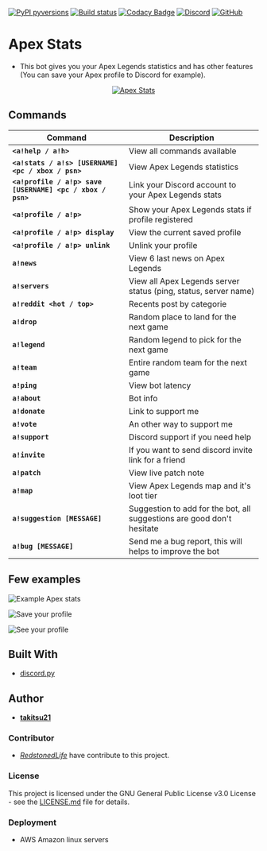 [![PyPI pyversions](https://img.shields.io/badge/python-3.7-blue)](https://www.python.org/) [![Build status](https://ci.appveyor.com/api/projects/status/ikbq3x7q7wj1e3h5?svg=true)](https://ci.appveyor.com/project/takitsu21/botdiscord) [![Codacy Badge](https://api.codacy.com/project/badge/Grade/11ae101e96c34e7784d2f947d7510c89)](https://www.codacy.com/manual/takitsu21/BotDiscord?utm_source=github.com&amp;utm_medium=referral&amp;utm_content=takitsu21/BotDiscord&amp;utm_campaign=Badge_Grade) [![Discord](https://img.shields.io/discord/556268083681951759?color=blue&label=discord)](http://discord.gg/wTxbQYb) [![GitHub](https://img.shields.io/github/license/takitsu21/BotDiscord)](LICENCE)
# Apex Stats

* This bot gives you your Apex Legends statistics and has other features (You can save your Apex profile to Discord for example).
<p align="center"><a href="https://discordbots.org/bot/551446491886125059" >
  <img src="https://discordbots.org/api/widget/551446491886125059.svg?usernamecolor=FFFFFF&topcolor=000000" alt="Apex Stats" />
 </a></p>

## Commands

| Command | Description |
| ------- | ----------- |
| **`<a!help / a!h>`** | View all commands available |
| **`<a!stats / a!s> [USERNAME] <pc / xbox / psn>`** | View Apex Legends statistics |
| **`<a!profile / a!p> save [USERNAME] <pc / xbox / psn>`** | Link your Discord account to your Apex Legends stats |
| **`<a!profile / a!p>`** | Show your Apex Legends stats if profile registered |
| **`<a!profile / a!p> display`** | View the current saved profile |
| **`<a!profile / a!p> unlink`** | Unlink your profile |
| **`a!news`** | View 6 last news on Apex Legends |
| **`a!servers`** | View all Apex Legends server status (ping, status, server name) |
| **`a!reddit <hot / top>`** | Recents post by categorie |
| **`a!drop`** | Random place to land for the next game |
| **`a!legend`** | Random legend to pick for the next game |
| **`a!team`** | Entire random team for the next game |
| **`a!ping`** | View bot latency |
| **`a!about`** | Bot info |
| **`a!donate`** | Link to support me |
| **`a!vote`** | An other way to support me |
| **`a!support`** | Discord support if you need help |
| **`a!invite`** | If you want to send discord invite link for a friend |
| **`a!patch`** | View live patch note |
| **`a!map`** | View Apex Legends map and it's loot tier |
| **`a!suggestion [MESSAGE]`** | Suggestion to add for the bot, all suggestions are good don't hesitate |
| **`a!bug [MESSAGE]`** | Send me a bug report, this will helps to improve the bot |

## Few examples

![Example Apex stats](https://i.imgur.com/qhk7HJU.png)

![Save your profile](https://i.imgur.com/wa7JLZk.png)

![See your profile](https://i.imgur.com/tn8nv9L.png)

## Built With

* [discord.py](https://discordpy.readthedocs.io/en/latest/)

## Author

* [**takitsu21**](https://github.com/takitsu21/)

### Contributor

* [*RedstonedLife*](https://github.com/RedstonedLife/) have contribute to this project.

### License

This project is licensed under the GNU General Public License v3.0 License - see the [LICENSE.md](LICENSE) file for details.

### Deployment

* AWS Amazon linux servers
